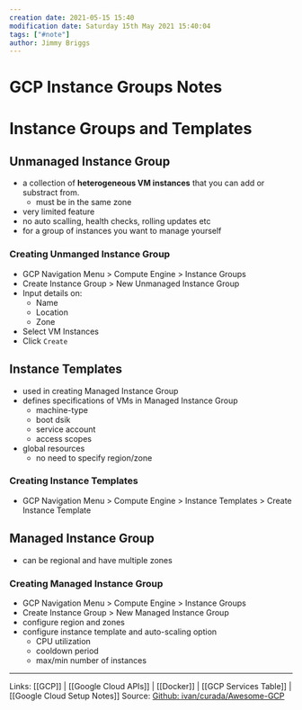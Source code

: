 ```yaml
---
creation date: 2021-05-15 15:40
modification date: Saturday 15th May 2021 15:40:04
tags: ["#note"]
author: Jimmy Briggs
---
```


# GCP Instance Groups Notes
# Instance Groups and Templates

## Unmanaged Instance Group

- a collection of **heterogeneous VM instances** that you can add or substract from.
  - must be in the same zone
- very limited feature
- no auto scalling, health checks, rolling updates etc
- for a group of instances you want to manage yourself

### Creating Unmanged Instance Group

- GCP Navigation Menu > Compute Engine > Instance Groups
- Create Instance Group > New Unmanaged Instance Group
- Input details on:
  - Name
  - Location
  - Zone
- Select VM Instances
- Click `Create`

## Instance Templates

- used in creating Managed Instance Group
- defines specifications of VMs in Managed Instance Group
  - machine-type
  - boot dsik
  - service account
  - access scopes
- global resources
  - no need to specify region/zone

### Creating Instance Templates

- GCP Navigation Menu > Compute Engine > Instance Templates > Create Instance Template

## Managed Instance Group

- can be regional and have multiple zones

### Creating Managed Instance Group

- GCP Navigation Menu > Compute Engine > Instance Groups
- Create Instance Group > New Managed Instance Group
- configure region and zones
- configure instance template and auto-scaling option
  - CPU utilization
  - cooldown period
  - max/min number of instances

***
Links:  [[GCP]] | [[Google Cloud APIs]] | [[Docker]] | [[GCP Services Table]] | [[Google Cloud Setup Notes]]
Source: [Github: ivan/curada/Awesome-GCP](https://github.com/ivan-curada/Awesome-GCP)